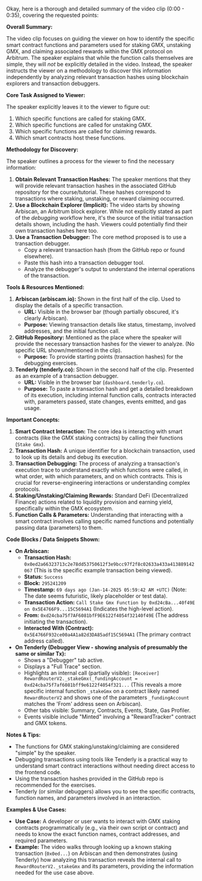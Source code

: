 Okay, here is a thorough and detailed summary of the video clip (0:00 - 0:35), covering the requested points:

**Overall Summary:**

The video clip focuses on guiding the viewer on how to identify the specific smart contract functions and parameters used for staking GMX, unstaking GMX, and claiming associated rewards within the GMX protocol on Arbitrum. The speaker explains that while the function calls themselves are simple, they will *not* be explicitly detailed in the video. Instead, the speaker instructs the viewer on a methodology to discover this information independently by analyzing relevant transaction hashes using blockchain explorers and transaction debuggers.

**Core Task Assigned to Viewer:**

The speaker explicitly leaves it to the viewer to figure out:
1.  Which specific functions are called for staking GMX.
2.  Which specific functions are called for unstaking GMX.
3.  Which specific functions are called for claiming rewards.
4.  Which smart contracts host these functions.

**Methodology for Discovery:**

The speaker outlines a process for the viewer to find the necessary information:
1.  **Obtain Relevant Transaction Hashes:** The speaker mentions that they will provide relevant transaction hashes in the associated GitHub repository for the course/tutorial. These hashes correspond to transactions where staking, unstaking, or reward claiming occurred.
2.  **Use a Blockchain Explorer (Implicit):** The video starts by showing Arbiscan, an Arbitrum block explorer. While not explicitly stated as part of the *debugging* workflow here, it's the source of the initial transaction details shown, including the hash. Viewers could potentially find their own transaction hashes here too.
3.  **Use a Transaction Debugger:** The core method proposed is to use a transaction debugger.
    *   Copy a relevant transaction hash (from the GitHub repo or found elsewhere).
    *   Paste this hash into a transaction debugger tool.
    *   Analyze the debugger's output to understand the internal operations of the transaction.

**Tools & Resources Mentioned:**

1.  **Arbiscan (arbiscam.io):** Shown in the first half of the clip. Used to display the details of a specific transaction.
    *   **URL:** Visible in the browser bar (though partially obscured, it's clearly Arbiscan).
    *   **Purpose:** Viewing transaction details like status, timestamp, involved addresses, and the initial function call.
2.  **GitHub Repository:** Mentioned as the place where the speaker will provide the necessary transaction hashes for the viewer to analyze. (No specific URL shown/mentioned in the clip).
    *   **Purpose:** To provide starting points (transaction hashes) for the debugging exercises.
3.  **Tenderly (tenderly.co):** Shown in the second half of the clip. Presented as an example of a transaction debugger.
    *   **URL:** Visible in the browser bar (`dashboard.tenderly.co`).
    *   **Purpose:** To paste a transaction hash and get a detailed breakdown of its execution, including internal function calls, contracts interacted with, parameters passed, state changes, events emitted, and gas usage.

**Important Concepts:**

1.  **Smart Contract Interaction:** The core idea is interacting with smart contracts (like the GMX staking contracts) by calling their functions (`Stake Gmx`).
2.  **Transaction Hash:** A unique identifier for a blockchain transaction, used to look up its details and debug its execution.
3.  **Transaction Debugging:** The process of analyzing a transaction's execution trace to understand exactly which functions were called, in what order, with which parameters, and on which contracts. This is crucial for reverse-engineering interactions or understanding complex protocols.
4.  **Staking/Unstaking/Claiming Rewards:** Standard DeFi (Decentralized Finance) actions related to liquidity provision and earning yield, specifically within the GMX ecosystem.
5.  **Function Calls & Parameters:** Understanding that interacting with a smart contract involves calling specific named functions and potentially passing data (parameters) to them.

**Code Blocks / Data Snippets Shown:**

*   **On Arbiscan:**
    *   **Transaction Hash:** `0x0ed2a66323713c2e78dd53750612f3e9bcc97f2f8c02633a433a413889142067` (This is the specific example transaction being viewed).
    *   **Status:** `Success`
    *   **Block:** `295241209`
    *   **Timestamp:** `69 days ago (Jan-14-2025 05:59:42 AM +UTC)` (Note: The date seems futuristic, likely placeholder or test data).
    *   **Transaction Action:** `Call Stake Gmx Function by 0xd24cBa...40f49E on 0x5E4766F9...15C5694A1` (Indicates the high-level action).
    *   **From:** `0xd24cba75f7AF6081bfF9E6122f4054f32140f49E` (The address initiating the transaction).
    *   **Interacted With (Contract):** `0x5E4766F932ce00a4A1a82d3DA85adf15C5694A1` (The primary contract address called).
*   **On Tenderly (Debugger View - showing analysis of presumably the same or similar Tx):**
    *   Shows a "Debugger" tab active.
    *   Displays a "Full Trace" section.
    *   Highlights an internal call (partially visible): `[Receiver] RewardRouterV2._stakeGmx(_fundingAccount = 0xd24cba75f7af6081bff9e6122f4054f321...` (This reveals a more specific internal function `_stakeGmx` on a contract likely named `RewardRouterV2` and shows one of the parameters `_fundingAccount` matches the 'From' address seen on Arbiscan).
    *   Other tabs visible: Summary, Contracts, Events, State, Gas Profiler.
    *   Events visible include "Minted" involving a "RewardTracker" contract and GMX tokens.

**Notes & Tips:**

*   The functions for GMX staking/unstaking/claiming are considered "simple" by the speaker.
*   Debugging transactions using tools like Tenderly is a practical way to understand smart contract interactions without needing direct access to the frontend code.
*   Using the transaction hashes provided in the GitHub repo is recommended for the exercises.
*   Tenderly (or similar debuggers) allows you to see the specific contracts, function names, and parameters involved in an interaction.

**Examples & Use Cases:**

*   **Use Case:** A developer or user wants to interact with GMX staking contracts programmatically (e.g., via their own script or contract) and needs to know the exact function names, contract addresses, and required parameters.
*   **Example:** The video walks through looking up a known staking transaction (`0x0ed...`) on Arbiscan and then demonstrates (using Tenderly) how analyzing this transaction reveals the internal call to `RewardRouterV2._stakeGmx` and its parameters, providing the information needed for the use case above.